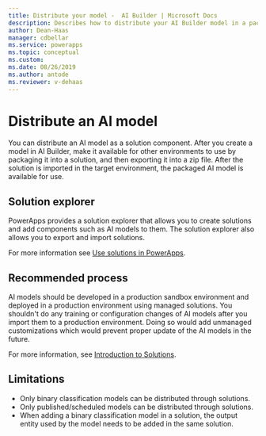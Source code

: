 ```yaml
---
title: Distribute your model -  AI Builder | Microsoft Docs
description: Describes how to distribute your AI Builder model in a packaged solution.
author: Dean-Haas
manager: cdbellar
ms.service: powerapps
ms.topic: conceptual
ms.custom: 
ms.date: 08/26/2019
ms.author: antode
ms.reviewer: v-dehaas
---
```


# Distribute an AI model

You can distribute an AI model as a solution component. After you create a model in AI Builder, make it available for other environments to use by packaging it into a solution, and then exporting it into a zip file. After the solution is  imported in the target environment, the packaged AI model is available for use.

## Solution explorer

PowerApps provides a solution explorer that allows you to create solutions and add components such as AI models to them. The solution explorer also allows you to export and import solutions.

For more information see [Use solutions in PowerApps](/powerapps/maker/common-data-service/use-solution-explorer). 

## Recommended process

AI models should be developed in a production sandbox environment and deployed in a production environment using managed solutions. You shouldn't do any training or configuration changes of AI models after you import them to a production environment. Doing so would add unmanaged customizations which would prevent proper update of the AI models in the future.

For more information, see [Introduction to Solutions](/powerapps/developer/common-data-service/introduction-solutions).

## Limitations

- Only binary classification models can be distributed through solutions.
- Only published/scheduled models can be distributed through solutions.
- When adding a binary classification model in a solution, the output entity used by the model needs to be added in the same solution. 

